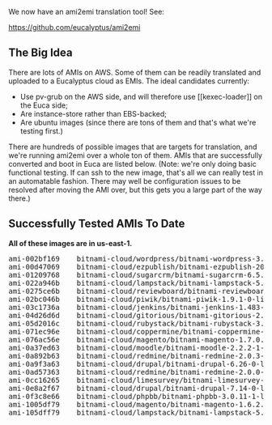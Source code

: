 We now have an ami2emi translation tool!  See:

https://github.com/eucalyptus/ami2emi

## The Big Idea

There are lots of AMIs on AWS.  Some of them can be readily translated and uploaded to a Eucalyptus cloud as EMIs.  The ideal candidates currently:

* Use pv-grub on the AWS side, and will therefore use [[kexec-loader]] on the Euca side;
* Are instance-store rather than EBS-backed;
* Are ubuntu images (since there are tons of them and that's what we're testing first.)

There are hundreds of possible images that are targets for translation, and we're running ami2emi over a whole ton of them.  AMIs that are successfully converted and boot in Euca are listed below.  (Note: we're only doing basic functional testing. If can ssh to the new image, that's all we can really test in an automatable fashion. There may well be configuration issues to be resolved after moving the AMI over, but this gets you a large part of the way there.)

## Successfully Tested AMIs To Date

**All of these images are in us-east-1.**

<pre>
ami-002bf169	bitnami-cloud/wordpress/bitnami-wordpress-3.3.2-0-multisite-linux-ubuntu-12.04-x86_64-s3.manifest.xml
ami-00d47069	bitnami-cloud/ezpublish/bitnami-ezpublish-2012.4-0-linux-ubuntu-12.04-x86_64-s3.manifest.xml
ami-01209768	bitnami-cloud/sugarcrm/bitnami-sugarcrm-6.5.4-0-linux-ubuntu-12.04.2-x86_64-s3.manifest.xml
ami-022a946b	bitnami-cloud/lampstack/bitnami-lampstack-5.3.17-1-linux-ubuntu-12.04.1-x86_64-s3.manifest.xml
ami-0275ce6b	bitnami-cloud/reviewboard/bitnami-reviewboard-1.6.13-0-linux-ubuntu-12.04.1-x86_64-s3.manifest.xml
ami-02bc046b	bitnami-cloud/piwik/bitnami-piwik-1.9.1-0-linux-ubuntu-12.04.1-x86_64-s3.manifest.xml
ami-03c1736a	bitnami-cloud/jenkins/bitnami-jenkins-1.483-0-linux-ubuntu-12.04.2-x86_64-s3.manifest.xml
ami-04d26d6d	bitnami-cloud/gitorious/bitnami-gitorious-2.3.1-0-linux-ubuntu-12.04.1-x86_64-s3.manifest.xml
ami-05d2016c	bitnami-cloud/rubystack/bitnami-rubystack-3.2.1-0-linux-x64-ubuntu-10.04.manifest.xml
ami-071ec96e	bitnami-cloud/coppermine/bitnami-coppermine-1.5.18-0-linux-x64-ubuntu-10.04.manifest.xml
ami-076ac56e	bitnami-cloud/magento/bitnami-magento-1.7.0.2-0-linux-ubuntu-12.04-x86_64-s3.manifest.xml
ami-0a37ed63	bitnami-cloud/moodle/bitnami-moodle-2.2.2-1-linux-ubuntu-12.04-x86_64-s3.manifest.xml
ami-0a892b63	bitnami-cloud/redmine/bitnami-redmine-2.0.3-0-linux-ubuntu-12.04-x86_64-s3.manifest.xml
ami-0a9f3a63	bitnami-cloud/drupal/bitnami-drupal-6.26-0-linux-ubuntu-12.04-x86_64-s3.manifest.xml
ami-0ad57363	bitnami-cloud/redmine/bitnami-redmine-2.0.0-0-linux-ubuntu-12.04-x86_64-s3.manifest.xml
ami-0cc16265	bitnami-cloud/limesurvey/bitnami-limesurvey-1.92plus20120608-0-linux-ubuntu-12.04-x86_64-s3.manifest.xml
ami-0e8a2f67	bitnami-cloud/drupal/bitnami-drupal-7.14-0-linux-ubuntu-12.04-x86_64-s3.manifest.xml
ami-0f3c8e66	bitnami-cloud/phpbb/bitnami-phpbb-3.0.11-1-linux-ubuntu-12.04.2-x86_64-s3.manifest.xml
ami-1005df79	bitnami-cloud/magento/bitnami-magento-1.6.2.0-0-linux-ubuntu-12.04-x86_64-s3.manifest.xml
ami-105dff79	bitnami-cloud/lampstack/bitnami-lampstack-5.3.14-0-linux-ubuntu-12.04-x86_64-s3.manifest.xml
</pre>